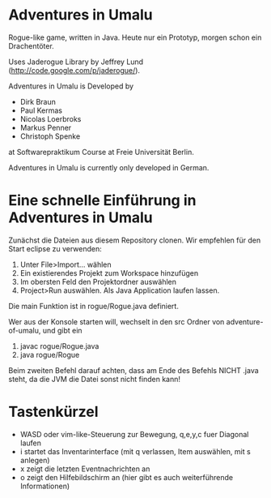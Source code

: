 Adventures in Umalu
========

Rogue-like game, written in Java. Heute nur ein Prototyp, morgen schon ein Drachentöter.

Uses Jaderogue Library by Jeffrey Lund (http://code.google.com/p/jaderogue/).

Adventures in Umalu is Developed by
* Dirk Braun
* Paul Kermas
* Nicolas Loerbroks
* Markus Penner
* Christoph Spenke

at Softwarepraktikum Course at Freie Universität Berlin.

Adventures in Umalu is currently only developed in German.

Eine schnelle Einführung in Adventures in Umalu
===
Zunächst die Dateien aus diesem Repository clonen. Wir empfehlen für den Start eclipse zu verwenden:

1. Unter File>Import… wählen
2. Ein existierendes Projekt zum Workspace hinzufügen
3. Im obersten Feld den Projektordner auswählen
4. Project>Run auswählen. Als Java Application laufen lassen.

Die main Funktion ist in rogue/Rogue.java definiert.

Wer aus der Konsole starten will, wechselt in den src Ordner von adventure-of-umalu, und gibt ein
1. javac rogue/Rogue.java
2. java rogue/Rogue

Beim zweiten Befehl darauf achten, dass am Ende des Befehls NICHT .java steht, da die JVM die Datei sonst nicht finden kann!

Tastenkürzel
===
* WASD oder vim-like-Steuerung zur Bewegung, q,e,y,c fuer Diagonal laufen
* i startet das Inventarinterface (mit q verlassen, Item auswählen, mit s anlegen)
* x zeigt die letzten Eventnachrichten an
* o zeigt den Hilfebildschirm an (hier gibt es auch weiterführende Informationen)
